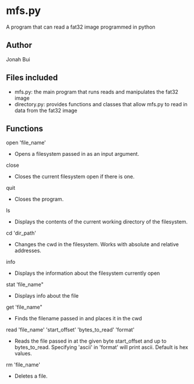 # mfs.py
A program that can read a fat32 image programmed in python
## Author
Jonah Bui
## Files included
- mfs.py: the main program that runs reads and manipulates the fat32 image
- directory.py: provides functions and classes that allow mfs.py to read in data from the fat32 image

## Functions
open 'file_name'
- Opens a filesystem passed in as an input argument.

close
- Closes the current filesystem open if there is one.

quit
- Closes the program.

ls
- Displays the contents of the current working directory of the filesystem.

cd 'dir_path'
- Changes the cwd in the filesystem. Works with absolute and relative addresses.

info
- Displays the information about the filesystem currently open

stat 'file_name"
- Displays info about the file

get 'file_name"
- Finds the filename passed in and places it in the cwd

read 'file_name' 'start_offset' 'bytes_to_read' 'format'
- Reads the file passed in at the given byte start_offset and up to bytes_to_read. Specifying 'ascii' in 'format' will print ascii. Default is hex values.

rm 'file_name'
- Deletes a file.
